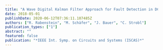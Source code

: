 ```yaml
---
title: "A Wave Digital Kalman Filter Approach for Fault Detection in DC Grids: A Case Study"
date: 2018-05-01
publishDate: 2020-06-12T07:36:11.107485Z
authors: ["R. Rabenstein", "M. Schäfer", "J. Bauer", "C. Strobl"]
publication_types: ["1"]
abstract: ""
featured: false
publication: "*IEEE Int. Symp. on Circuits and Systems (ISCAS)*"
---
```


